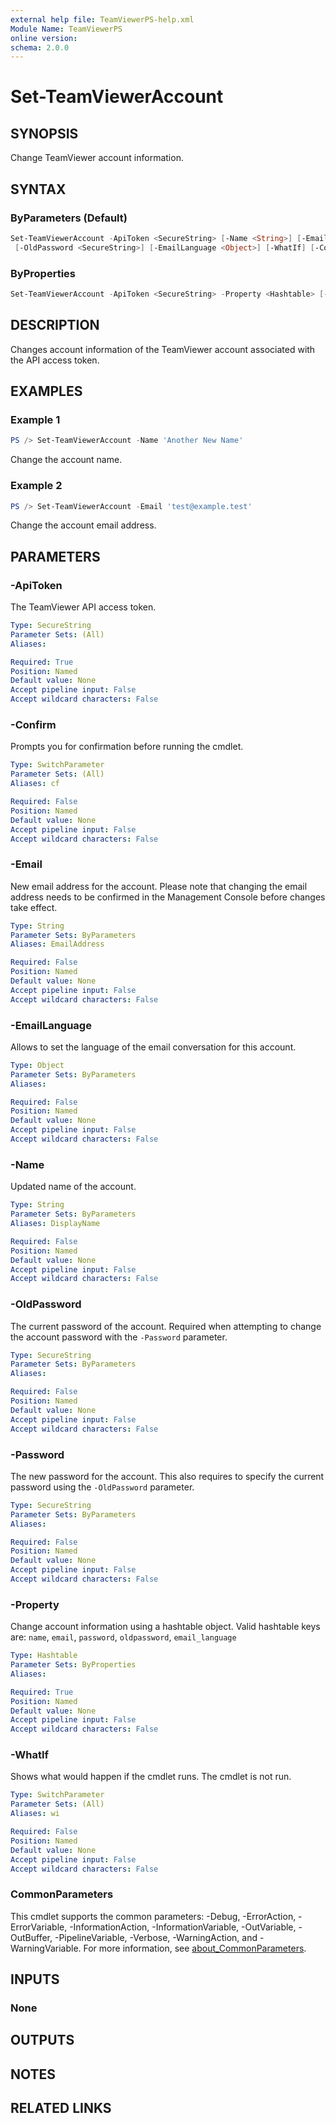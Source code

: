 ```yaml
---
external help file: TeamViewerPS-help.xml
Module Name: TeamViewerPS
online version:
schema: 2.0.0
---
```


# Set-TeamViewerAccount

## SYNOPSIS

Change TeamViewer account information.

## SYNTAX

### ByParameters (Default)

```powershell
Set-TeamViewerAccount -ApiToken <SecureString> [-Name <String>] [-Email <String>] [-Password <SecureString>]
 [-OldPassword <SecureString>] [-EmailLanguage <Object>] [-WhatIf] [-Confirm] [<CommonParameters>]
```

### ByProperties

```powershell
Set-TeamViewerAccount -ApiToken <SecureString> -Property <Hashtable> [-WhatIf] [-Confirm] [<CommonParameters>]
```

## DESCRIPTION

Changes account information of the TeamViewer account associated with the API
access token.

## EXAMPLES

### Example 1

```powershell
PS /> Set-TeamViewerAccount -Name 'Another New Name'
```

Change the account name.

### Example 2

```powershell
PS /> Set-TeamViewerAccount -Email 'test@example.test'
```

Change the account email address.

## PARAMETERS

### -ApiToken

The TeamViewer API access token.

```yaml
Type: SecureString
Parameter Sets: (All)
Aliases:

Required: True
Position: Named
Default value: None
Accept pipeline input: False
Accept wildcard characters: False
```

### -Confirm

Prompts you for confirmation before running the cmdlet.

```yaml
Type: SwitchParameter
Parameter Sets: (All)
Aliases: cf

Required: False
Position: Named
Default value: None
Accept pipeline input: False
Accept wildcard characters: False
```

### -Email

New email address for the account. Please note that changing the email address
needs to be confirmed in the Management Console before changes take effect.

```yaml
Type: String
Parameter Sets: ByParameters
Aliases: EmailAddress

Required: False
Position: Named
Default value: None
Accept pipeline input: False
Accept wildcard characters: False
```

### -EmailLanguage

Allows to set the language of the email conversation for this account.

```yaml
Type: Object
Parameter Sets: ByParameters
Aliases:

Required: False
Position: Named
Default value: None
Accept pipeline input: False
Accept wildcard characters: False
```

### -Name

Updated name of the account.

```yaml
Type: String
Parameter Sets: ByParameters
Aliases: DisplayName

Required: False
Position: Named
Default value: None
Accept pipeline input: False
Accept wildcard characters: False
```

### -OldPassword

The current password of the account. Required when attempting to change the
account password with the `-Password` parameter.

```yaml
Type: SecureString
Parameter Sets: ByParameters
Aliases:

Required: False
Position: Named
Default value: None
Accept pipeline input: False
Accept wildcard characters: False
```

### -Password

The new password for the account. This also requires to specify the current
password using the `-OldPassword` parameter.

```yaml
Type: SecureString
Parameter Sets: ByParameters
Aliases:

Required: False
Position: Named
Default value: None
Accept pipeline input: False
Accept wildcard characters: False
```

### -Property

Change account information using a hashtable object.
Valid hashtable keys are:
`name`, `email`, `password`, `oldpassword`, `email_language`

```yaml
Type: Hashtable
Parameter Sets: ByProperties
Aliases:

Required: True
Position: Named
Default value: None
Accept pipeline input: False
Accept wildcard characters: False
```

### -WhatIf

Shows what would happen if the cmdlet runs.
The cmdlet is not run.

```yaml
Type: SwitchParameter
Parameter Sets: (All)
Aliases: wi

Required: False
Position: Named
Default value: None
Accept pipeline input: False
Accept wildcard characters: False
```

### CommonParameters

This cmdlet supports the common parameters: -Debug, -ErrorAction, -ErrorVariable, -InformationAction, -InformationVariable, -OutVariable, -OutBuffer, -PipelineVariable, -Verbose, -WarningAction, and -WarningVariable. For more information, see [about_CommonParameters](http://go.microsoft.com/fwlink/?LinkID=113216).

## INPUTS

### None

## OUTPUTS

## NOTES

## RELATED LINKS
